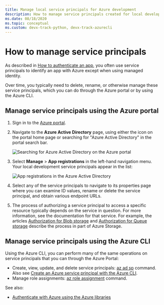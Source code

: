 ```yaml
---
title: Manage local service principals for Azure development
description: How to manage service principals created for local development by using the Azure portal or the Azure CLI.
ms.date: 08/18/2020
ms.topic: conceptual 
ms.custom: devx-track-python, devx-track-azurecli
---
```


# How to manage service principals

As described in [How to authenticate an app](azure-sdk-authenticate.md), you often use service principals to identify an app with Azure except when using managed identity.

Over time, you typically need to delete, rename, or otherwise manage these service principals, which you can do through the Azure portal or by using the Azure CLI.

## Manage service principals using the Azure portal

1. Sign in to the [Azure portal](https://portal.azure.com).

1. Navigate to the **Azure Active Directory** page, using either the icon on the portal home page or searching for "Azure Active Directory" in the portal search bar.

    ![Searching for Azure Active Directory on the Azure portal](media/how-to-manage-service-principals/azure-ad-portal-search.png)

1. Select **Manage** > **App registrations** in the left-hand navigation menu. Your local development service principals appear in the list:

    ![App registrations in the Azure Active Directory](media/how-to-manage-service-principals/azure-ad-app-registrations.png)

1. Select any of the service principals to navigate to its properties page where you can examine ID values, rename or delete the service principal, and obtain various endpoint URLs.

1. The process of authorizing a service principal to access a specific resource typically depends on the service in question. For more information, see the documentation for that service. For example, the articles [Authorization for Blob storage](/azure/storage/common/storage-auth-aad-rbac-portal) and [Authorization for Queue storage](/azure/storage/common/storage-auth-aad-rbac-portal) describe the process in part of Azure Storage.

## Manage service principals using the Azure CLI

Using the Azure CLI, you can perform many of the same operations on service principals that you can through the Azure Portal:

- Create, view, update, and delete service principals: [az ad sp](/cli/azure/ad/sp) command. Also see [Create an Azure service principal with the Azure CLI](/cli/azure/create-an-azure-service-principal-azure-cli).
- Manage role assignments: [az role assignment](/cli/azure/role/assignment) command.

See also:

- [Authenticate with Azure using the Azure libraries](azure-sdk-authenticate.md)
